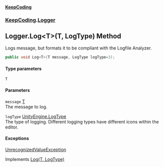 #### [KeepCoding](index.md 'index')
### [KeepCoding](KeepCoding.md 'KeepCoding').[Logger](Logger.md 'KeepCoding.Logger')
## Logger.Log&lt;T&gt;(T, LogType) Method
Logs message, but formats it to be compliant with the Logfile Analyzer.  
```csharp
public void Log<T>(T message, LogType logType=3);
```
#### Type parameters
<a name='KeepCoding.Logger.Log.T.(T.LogType).T'></a>
`T`  
  
#### Parameters
<a name='KeepCoding.Logger.Log.T.(T.LogType).message'></a>
`message` [T](Logger.Log.Wz0d+VHTw6EG8JBAiCT3cw.md#KeepCoding.Logger.Log.T.(T.LogType).T 'KeepCoding.Logger.Log&lt;T&gt;(T, LogType).T')  
The message to log.
  
<a name='KeepCoding.Logger.Log.T.(T.LogType).logType'></a>
`logType` [UnityEngine.LogType](https://docs.microsoft.com/en-us/dotnet/api/UnityEngine.LogType 'UnityEngine.LogType')  
The type of logging. Different logging types have different icons within the editor.
  
#### Exceptions
[UnrecognizedValueException](UnrecognizedValueException.md 'KeepCoding.Internal.UnrecognizedValueException')  

Implements [Log<T>(T, LogType)](ILog.Log.D5O48+PY35ntCSBU53qA2w.md 'KeepCoding.ILog.Log&lt;T&gt;(T, LogType)')  
